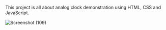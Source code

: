 This project is all about analog clock demonstration using HTML, CSS and JavaScript.

![Screenshot (109)](https://github.com/Anuragroyan/clock_ui/assets/38952781/4ecae153-61da-4eca-b0de-3c492c29d29e)

